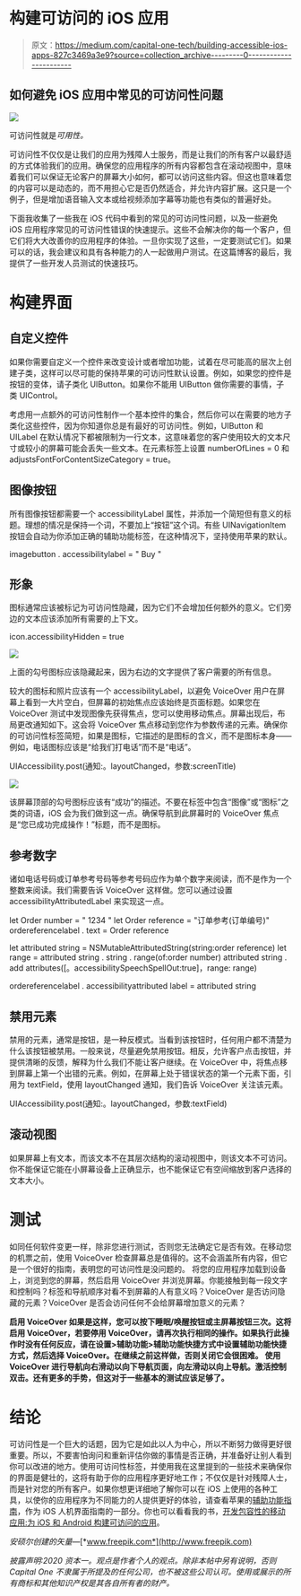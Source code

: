 # 构建可访问的 iOS 应用

> 原文：<https://medium.com/capital-one-tech/building-accessible-ios-apps-827c3469a3e9?source=collection_archive---------0----------------------->

## 如何避免 iOS 应用中常见的可访问性问题

![](img/2cb4877ab46dc4e7846caf62712a17cd.png)

可访问性就是*可用性。*

可访问性不仅仅是让我们的应用为残障人士服务，而是让我们的所有客户以最舒适的方式体验我们的应用。确保您的应用程序的所有内容都包含在滚动视图中，意味着我们可以保证无论客户的屏幕大小如何，都可以访问这些内容。但这也意味着您的内容可以是动态的，而不用担心它是否仍然适合，并允许内容扩展。这只是一个例子，但是增加语音输入文本或给视频添加字幕等功能也有类似的普遍好处。

下面我收集了一些我在 iOS 代码中看到的常见的可访问性问题，以及一些避免 iOS 应用程序常见的可访问性错误的快速提示。这些不会解决你的每一个客户，但它们将大大改善你的应用程序的体验。一旦你实现了这些，一定要测试它们。如果可以的话，我会建议和具有各种能力的人一起做用户测试。在这篇博客的最后，我提供了一些开发人员测试的快速技巧。

# 构建界面

## 自定义控件

如果你需要自定义一个控件来改变设计或者增加功能，试着在尽可能高的层次上创建子类，这样可以尽可能的保持苹果的可访问性默认设置。例如，如果您的控件是按钮的变体，请子类化 UIButton。如果你不能用 UIButton 做你需要的事情，子类 UIControl。

考虑用一点额外的可访问性制作一个基本控件的集合，然后你可以在需要的地方子类化这些控件，因为你知道你总是有最好的可访问性。例如，UIButton 和 UILabel 在默认情况下都被限制为一行文本，这意味着您的客户使用较大的文本尺寸或较小的屏幕可能会丢失一些文本。在元素标签上设置 numberOfLines = 0 和 adjustsFontForContentSizeCategory = true。

## 图像按钮

所有图像按钮都需要一个 accessibilityLabel 属性，并添加一个简短但有意义的标题。理想的情况是保持一个词，不要加上“按钮”这个词。有些 UINavigationItem 按钮会自动为你添加正确的辅助功能标签，在这种情况下，坚持使用苹果的默认。

imagebutton . accessibilitylabel = " Buy "

## 形象

图标通常应该被标记为可访问性隐藏，因为它们不会增加任何额外的意义。它们旁边的文本应该添加所有需要的上下文。

icon.accessibilityHidden = true

![](img/238683bddc9f614f2397db3ba0986ea7.png)

上面的勾号图标应该隐藏起来，因为右边的文字提供了客户需要的所有信息。

较大的图标和照片应该有一个 accessibilityLabel，以避免 VoiceOver 用户在屏幕上看到一大片空白，但屏幕的初始焦点应该始终是页面标题。如果您在 VoiceOver 测试中发现图像先获得焦点，您可以使用移动焦点。屏幕出现后，布局更改通知如下。这会将 VoiceOver 焦点移动到您作为参数传递的元素。确保你的可访问性标签简短，如果是图标，它描述的是图标的含义，而不是图标本身——例如，电话图标应该是“给我们打电话”而不是“电话”。

UIAccessibility.post(通知:。layoutChanged，参数:screenTitle)

![](img/dac12898092d50a12ac49ca24d094bc4.png)

该屏幕顶部的勾号图标应该有“成功”的描述。不要在标签中包含“图像”或“图标”之类的词语，iOS 会为我们做到这一点。确保导航到此屏幕时的 VoiceOver 焦点是“您已成功完成操作！”标题，而不是图标。

## 参考数字

诸如电话号码或订单参考号码等参考号码应作为单个数字来阅读，而不是作为一个整数来阅读。我们需要告诉 VoiceOver 这样做。您可以通过设置 accessibilityAttributedLabel 来实现这一点。

let Order number = " 1234 "
let Order reference = "订单参考\(订单编号)"
ordereferencelabel . text = Order reference

let attributed string = NSMutableAttributedString(string:order reference)
let range = attributed string . string . range(of:order number)
attributed string . add attributes([。accessibilitySpeechSpellOut:true]，range: range)

ordereferencelabel . accessibilityattributed label = attributed string

## 禁用元素

禁用的元素，通常是按钮，是一种反模式。当看到该按钮时，任何用户都不清楚为什么该按钮被禁用。一般来说，尽量避免禁用按钮。相反，允许客户点击按钮，并提供清晰的反馈，解释为什么我们不能让客户继续。在 VoiceOver 中，将焦点移到屏幕上第一个出错的元素。例如，在屏幕上处于错误状态的第一个元素下面，引用为 textField，使用 layoutChanged 通知，我们告诉 VoiceOver 关注该元素。

UIAccessibility.post(通知:。layoutChanged，参数:textField)

## 滚动视图

如果屏幕上有文本，而该文本不在其层次结构的滚动视图中，则该文本不可访问。你不能保证它能在小屏幕设备上正确显示，也不能保证它有空间缩放到客户选择的文本大小。

# 测试

如同任何软件变更一样，除非您进行测试，否则您无法确定它是否有效。在移动您的机票之前，使用 VoiceOver 检查屏幕总是值得的。这不会涵盖所有内容，但它是一个很好的指南，表明您的可访问性是没问题的。
将您的应用程序加载到设备上，浏览到您的屏幕，然后启用 VoiceOver 并浏览屏幕。你能接触到每一段文字和控制吗？标签和导航顺序对看不到屏幕的人有意义吗？VoiceOver 是否访问隐藏的元素？VoiceOver 是否会访问任何不会给屏幕增加意义的元素？

**启用 VoiceOver
如果是这样，您可以按下睡眠/唤醒按钮或主屏幕按钮三次。这将启用 VoiceOver，若要停用 VoiceOver，请再次执行相同的操作。如果执行此操作时没有任何反应，请在设置>辅助功能>辅助功能快捷方式中设置辅助功能快捷方式，然后选择 VoiceOver。在继续之前这样做，否则关闭它会很困难。
使用 VoiceOver 进行导航向右滑动以向下导航页面，向左滑动以向上导航。激活控制双击。还有更多的手势，但这对于一些基本的测试应该足够了。**

# 结论

可访问性是一个巨大的话题，因为它是如此以人为中心，所以不断努力做得更好很重要。所以，不要害怕询问和重新评估你做的事情是否正确，并准备好让别人看到你可以改进的地方。使用可访问性标签，并使用我在这里提到的一些技术来确保你的界面是健壮的，这将有助于你的应用程序更好地工作；不仅仅是针对残障人士，而是针对您的所有客户。如果你想更详细地了解你可以在 iOS 上使用的各种工具，以使你的应用程序为不同能力的人提供更好的体验，请查看苹果的[辅助功能指南](https://developer.apple.com/design/human-interface-guidelines/accessibility/overview/introduction/)，作为 iOS 人机界面指南的一部分。你也可以看看我的书，[开发包容性的移动应用:为 iOS 和 Android 构建可访问的应用](https://www.apress.com/us/book/9781484258132)。

*安硕尔创建的矢量—*[*www.freepik.com*](http://www.freepik.com)

*披露声明:2020 资本一。观点是作者个人的观点。除非本帖中另有说明，否则 Capital One 不隶属于所提及的任何公司，也不被这些公司认可。使用或展示的所有商标和其他知识产权是其各自所有者的财产。*